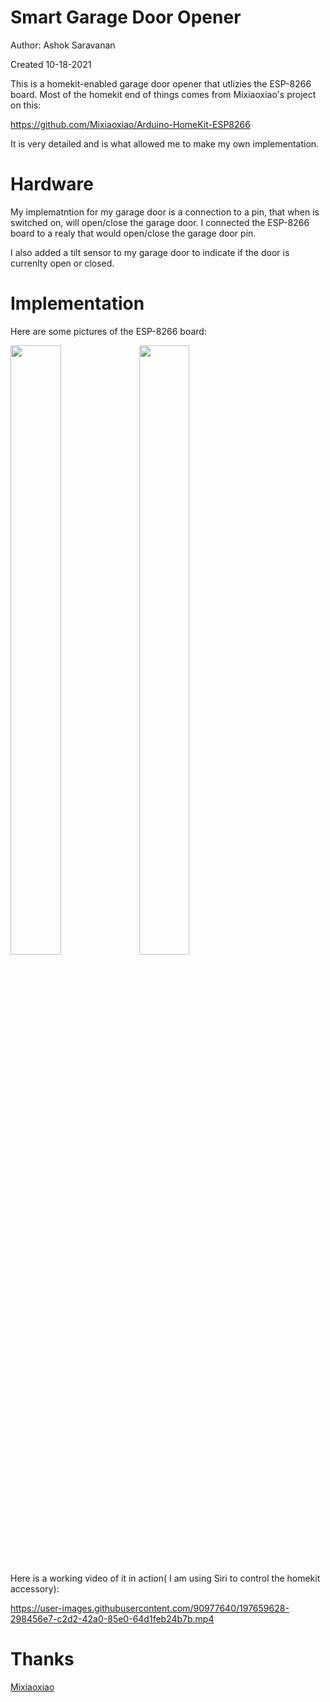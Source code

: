 # Smart Garage Door Opener

Author: Ashok Saravanan

Created 10-18-2021

This is a homekit-enabled garage door opener that utlizies the ESP-8266 board. Most of the homekit end of things comes from Mixiaoxiao's project on this:

https://github.com/Mixiaoxiao/Arduino-HomeKit-ESP8266

It is very detailed and is what allowed me to make my own implementation.

# Hardware

My implematntion for my garage door is a connection to a pin, that when is switched on, will open/close the garage door. I connected the ESP-8266 board to a realy that would open/close the garage door pin.

I also added a tilt sensor to my garage door to indicate if the door is currenlty open or closed.

# Implementation

Here are some pictures of the ESP-8266 board:

<img src="https://user-images.githubusercontent.com/90977640/199140750-2ed94975-9732-4aa6-a54d-b80ccec126e3.jpg" width=40% height=50%>       <img src="https://user-images.githubusercontent.com/90977640/199140847-e43badbd-c358-46a4-b807-e581f63562de.jpg" width=40% height=50%>

Here is a working video of it in action( I am using Siri to control the homekit accessory): 


https://user-images.githubusercontent.com/90977640/197659628-298456e7-c2d2-42a0-85e0-64d1feb24b7b.mp4



# Thanks
[Mixiaoxiao](https://github.com/Mixiaoxiao/Arduino-HomeKit-ESP8266)
